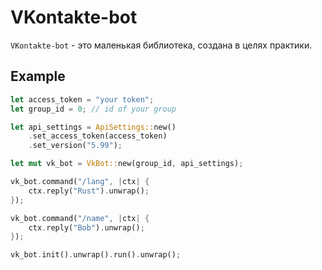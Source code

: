 VKontakte-bot
===

`VKontakte-bot` - это маленькая библиотека, создана в целях практики.

## Example
``` rust
let access_token = "your token";
let group_id = 0; // id of your group

let api_settings = ApiSettings::new()
    .set_access_token(access_token)
    .set_version("5.99");

let mut vk_bot = VkBot::new(group_id, api_settings);

vk_bot.command("/lang", |ctx| {
    ctx.reply("Rust").unwrap();
});

vk_bot.command("/name", |ctx| {
    ctx.reply("Bob").unwrap();
});

vk_bot.init().unwrap().run().unwrap();
```
